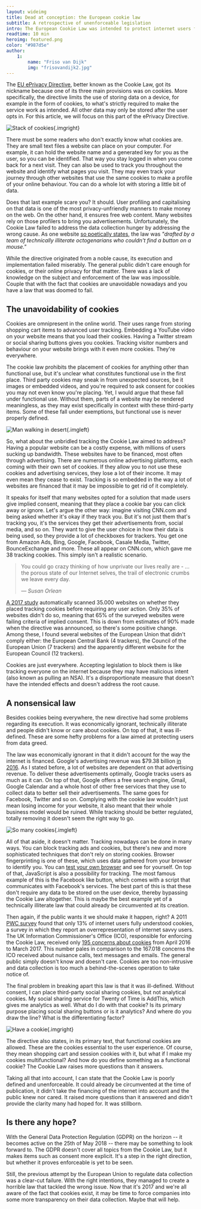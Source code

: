 ```yaml
---
layout: wideimg
title: Dead at conception: the European cookie law
subtitle: A retrospective of unenforceable legislation
intro: The European Cookie Law was intended to protect internet users from unbridled tracking. Its aim was to make users more privacy-aware and to make tracking mechanisms explicit. When the law was set in place, the internet braced itself for a European Union ready to flex its muscles. But nothing happened. How come?
readtime: 10 min
heroimg: featured.png
color: "#987d5e"
author:
    1:
        name: "Friso van Dijk"
        img: "frisovandijk2.jpg"
---
```


The <a href="http://eur-lex.europa.eu/LexUriServ/LexUriServ.do?uri=CELEX:32002L0058:en:HTML" target="_blank">EU ePrivacy Directive</a>, better known as the Cookie Law, got its nickname because one of its three main provisions was on cookies. More specifically, the directive limits the use of storing data on a device, for example in the form of cookies, to what's strictly required to make the service work as intended. All other data may only be stored after the user opts in. For this article, we will focus on this part of the ePrivacy Directive.

![Stack of cookies](cookie1.png){.imgright}

There must be some readers who don't exactly know what cookies are. They are small text files a website can place on your computer. For example, it can hold the website name and a generated key for you as the user, so you can be identified. That way you stay logged in when you come back for a next visit. They can also be used to track you throughout the website and identify what pages you visit. They may even track your journey through other websites that use the same cookies to make a profile of your online behaviour. You can do a whole lot with storing a little bit of data.

Does that last example scare you? It should. User profiling and capitalising on that data is one of the most privacy-unfriendly manners to make money on the web. On the other hand, it ensures free web content. Many websites rely on those profilers to bring you advertisements. Unfortunately, the Cookie Law failed to address the data collection hunger by addressing the wrong cause. As one website <a href="http://nocookielaw.com/" target="_blank">so poetically states</a>, the law was *"drafted by a team of technically illiterate octogenarians who couldn\'t find a button on a mouse."*

While the directive originated from a noble cause, its execution and implementation failed miserably. The general public didn't care enough for cookies, or their online privacy for that matter. There was a lack of knowledge on the subject and enforcement of the law was impossible. Couple that with the fact that cookies are unavoidable nowadays and you have a law that was doomed to fail.

## The unavoidability of cookies

Cookies are omnipresent in the online world. Their uses range from storing shopping cart items to advanced user tracking. Embedding a YouTube video on your website means that you load their cookies. Having a Twitter stream or social sharing buttons gives you cookies. Tracking visitor numbers and behaviour on your website brings with it even more cookies. They're everywhere.

The cookie law prohibits the placement of cookies for anything other than functional use, but it's unclear what constitutes functional use in the first place. Third party cookies may sneak in from unexpected sources, be it images or embedded videos, and you're required to ask consent for cookies you may not even know you're placing. Yet, I would argue that these fall under functional use. Without them, parts of a website may be rendered meaningless, as they may exist specifically in context with these third-party items. Some of these fall under exemptions, but functional use is never properly defined.

![Man walking in desert](cookie2.png){.imgleft}

So, what about the unbridled tracking the Cookie Law aimed to address? Having a popular website can be a costly expense, with millions of users sucking up bandwidth. These websites have to be financed, most often through advertising. There are numerous online advertising platforms, each coming with their own set of cookies. If they allow you to not use these cookies and advertising services, they lose a lot of their income. It may even mean they cease to exist. Tracking is so embedded in the way a lot of websites are financed that it may be impossible to get rid of it completely.

It speaks for itself that many websites opted for a solution that made users give implied consent, meaning that they place a cookie bar you can click away or ignore. Let's argue the other way: imagine visiting CNN.com and being asked whether it's okay if they track you. But it's not just them that's tracking you, it's the services they get their advertisements from, social media, and so on. They want to give the user choice in how their data is being used, so they provide a lot of checkboxes for trackers. You get one from Amazon Ads, Bing, Google, Facebook, Casale Media, Twitter, BounceExchange and more. These all appear on CNN.com, which gave me 38 tracking cookies. This simply isn't a realistic scenario.

<blockquote class="right">
    <p>
        You could go crazy thinking of how unprivate our lives really are - ... the porous state of our Internet selves, the trail of electronic crumbs we leave every day.
    </p>
    <p>
        <cite>&mdash; Susan Orlean</cite>
    </p>
</blockquote>

<a href="https://arxiv.org/pdf/1705.08884.pdf" target="_blank">A 2017 study</a> automatically scanned 35.000 websites on whether they placed tracking cookies before requiring any user action. Only 35% of websites didn't do so, meaning that 65% of the surveyed websites were failing criteria of implied consent. This is down from estimates of 90% made when the directive was announced, so there's some positive change. Among these, I found several websites of the European Union that didn't comply either: the European Central Bank (4 trackers), the Council of the European Union (7 trackers) and the apparently different website for the European Council (12 trackers).

Cookies are just everywhere. Accepting legislation to block them is like tracking everyone on the internet because they may have malicious intent (also known as pulling an NSA). It's a disproportionate measure that doesn't have the intended effects and doesn't address the root cause.

## A nonsensical law

Besides cookies being everywhere, the new directive had some problems regarding its execution. It was economically ignorant, technically illiterate and people didn't know or care about cookies. On top of that, it was ill-defined. These are some hefty problems for a law aimed at protecting users from data greed.

The law was economically ignorant in that it didn't account for the way the internet is financed. Google's advertising revenue was $79.38 billion [in 2016](https://www.statista.com/statistics/266249/advertising-revenue-of-google/). As I stated before, a lot of websites are dependent on that advertising revenue. To deliver these advertisements optimally, Google tracks users as much as it can. On top of that, Google offers a free search engine, Gmail, Google Calendar and a whole host of other free services that they use to collect data to better sell their advertisements. The same goes for Facebook, Twitter and so on. Complying with the cookie law wouldn't just mean losing income for your website, it also meant that their whole business model would be ruined. While tracking should be better regulated, totally removing it doesn't seem the right way to go.

![So many cookies](cookie3.png){.imgleft}

All of that aside, it doesn't matter. Tracking nowadays can be done in many ways. You can block tracking ads and cookies, but there's new and more sophisticated techniques that don't rely on storing cookies. Browser fingerprinting is one of these, which uses data gathered from your browser to identify you. You can <a href="https://panopticlick.eff.org/" target="_blank">test your own browser</a> and see for yourself. On top of that, JavaScript is also a possibility for tracking. The most famous example of this is the Facebook like button, which comes with a script that communicates with Facebook's services. The best part of this is that these don't require any data to be stored on the user device, thereby bypassing the Cookie Law altogether. This is maybe the best example yet of a technically illiterate law that could already be circumvented at its creation.

Then again, if the public wants it we should make it happen, right? A 2011 <a href="https://www.gov.uk/government/uploads/system/uploads/attachment_data/file/77641/PwC_Internet_Cookies_final.pdf">PWC survey</a> found that only 13% of internet users fully understood cookies, a survey in which they report an overrepresentation of internet savvy users. The UK Information Commissioner's Office (ICO), responsible for enforcing the Cookie Law, received only <a href="https://ico.org.uk/action-weve-taken/cookies/" target="_blank">195 concerns about cookies</a> from April 2016 to March 2017. This number pales in comparison to the 167.018 concerns the ICO received about nuisance calls, text messages and emails. The general public simply doesn't know and doesn't care. Cookies are too non-intrusive and data collection is too much a behind-the-scenes operation to take notice of.

The final problem in breaking apart this law is that it was ill-defined. Without consent, I can place third-party social sharing cookies, but not analytical cookies. My social sharing service for Twenty of Time is AddThis, which gives me analytics as well. What do I do with that cookie? Is its primary purpose placing social sharing buttons or is it analytics? And where do you draw the line? What is the differentiating factor?

![Have a cookie](cookie4.png){.imgright}

The directive also states, in its primary text, that functional cookies are allowed. These are the cookies essential to the user experience. Of course, they mean shopping cart and session cookies with it, but what if I make my cookies multifunctional? And how do you define something as a functional cookie? The Cookie Law raises more questions than it answers.

Taking all that into account, I can state that the Cookie Law is poorly defined and unenforceable. It could already be circumvented at the time of publication, it didn't take the financing of the internet into account and the public knew nor cared. It raised more questions than it answered and didn't provide the clarity many had hoped for. It was stillborn.

## Is there any hope?

With the General Data Protection Regulation (GDPR) on the horizon -- it becomes active on the 25th of May 2018 -- there may be something to look forward to. The GDPR doesn't cover all topics from the Cookie Law, but it makes items such as consent more explicit. It's a step in the right direction, but whether it proves enforceable is yet to be seen.

Still, the previous attempt by the European Union to regulate data collection was a clear-cut failure. With the right intentions, they managed to create a horrible law that tackled the wrong issue. Now that it's 2017 and we're all aware of the fact that cookies exist, it may be time to force companies into some more transparency on their data collection. Maybe that will help.

